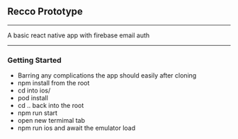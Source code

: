 ## Recco Prototype

---

A basic react native app with firebase email auth 

---


### Getting Started

- Barring any complications the app should easily after cloning
- npm install from the root
- cd into ios/
- pod install
- cd .. back into the root
- npm run start
- open new termimal tab
- npm run ios and await the emulator load
